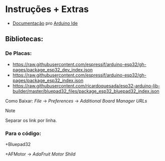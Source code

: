 # Instruções + Extras

+ [Documentação](https://www.arduino.cc/reference/pt/) pro [Arduino Ide](https://www.arduino.cc/en/software)
## Bibliotecas:
### De Placas:

+ https://raw.githubusercontent.com/espressif/arduino-esp32/gh-pages/package_esp32_dev_index.json
+ https://raw.githubusercontent.com/espressif/arduino-esp32/gh-pages/package_esp32_index.json
+ https://raw.githubusercontent.com/ricardoquesada/esp32-arduino-lib-builder/master/bluepad32_files/package_esp32_bluepad32_index.json

Como Baixar:
_File_ -> _Preferences_ -> _Additional Board Manager URLs_

> [!NOTE]
> Separar os link por linha.

### Para o código:

+Bluepad32

+AFMotor -> _AdaFruit Motor Shild_
